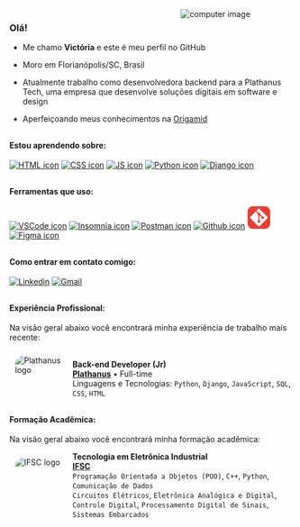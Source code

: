 <img src="https://media.giphy.com/media/scZPhLqaVOM1qG4lT9/giphy.gif" alt="computer image" min-width="400px" max-width="200px" width="200px" align="right">

### Olá!

- Me chamo **Victória** e este é meu perfil no GitHub

- Moro em Florianópolis/SC, Brasil

- Atualmente trabalho como desenvolvedora backend para a Plathanus Tech, uma empresa que desenvolve soluções digitais em software e design

- Aperfeiçoando meus conhecimentos na <a href="https://www.origamid.com/">Origamid</a>


##

#### Estou aprendendo sobre:

[<img height="40px" width="40px" alt="HTML icon" src="https://skillicons.dev/icons?i=html"/>](https://developer.mozilla.org/pt-BR/docs/Web/HTML)
[<img height="40px" width="40px" alt="CSS icon" src="https://skillicons.dev/icons?i=css"/>](https://developer.mozilla.org/pt-BR/docs/Web/CSS)
[<img height="40px" width="40px" alt="JS icon" src="https://skillicons.dev/icons?i=js"/>](https://developer.mozilla.org/pt-BR/docs/Web/JavaScript)
[<img height="40px" width="40px" alt="Python icon" src="https://skillicons.dev/icons?i=python"/>](https://www.python.org/)
[<img height="40px" width="40px" alt="Django icon" src="https://skillicons.dev/icons?i=django"/>](https://www.djangoproject.com/)

##

#### Ferramentas que uso:

[<img height="40px" width="40px" alt="VSCode icon" src="https://skillicons.dev/icons?i=vscode"/>](https://code.visualstudio.com)
[<img height="40px" width="40px" alt="Insomnia icon" src="https://i.postimg.cc/MHch4m7T/insomnia.png"/>](https://insomnia.rest)
[<img height="40px" width="40px" alt="Postman icon" src="https://i.postimg.cc/QNyBTNVk/postman.png"/>](https://www.postman.com)
[<img height="40px" width="40px" alt="Github icon" src="https://skillicons.dev/icons?i=github"/>](https://github.com/)
[<img height="40px" width="40px" alt="Git icon" src="https://raw.githubusercontent.com/tandpfun/skill-icons/main/icons/Git.svg"/>](https://git-scm.com)
[<img height="40px" width="40px" alt="Figma icon" src="https://skillicons.dev/icons?i=figma"/>](https://www.figma.com)

##

#### Como entrar em contato comigo:

[<img alt="Linkedin" src="https://img.shields.io/badge/-linkedin-%230077B5?style=for-the-badge&logo=linkedin&logoColor=white"/>](https://www.linkedin.com/in/vicfabriss/)
[<img alt="Gmail" src="https://img.shields.io/badge/-Gmail-%23333?style=for-the-badge&logo=gmail&logoColor=white"/>](mailto:vicfabriss@gmail.com)

##

#### Experiência Profissional:

Na visão geral abaixo você encontrará minha experiência de trabalho mais recente:

[<img style='border-radius:15px;margin:10px' align="left" height="92px" width="92px" alt="Plathanus logo" src="https://scontent-gru2-2.xx.fbcdn.net/v/t39.30808-6/324745389_560888945918492_8665472453244659335_n.jpg?stp=cp6_dst-jpg&_nc_cat=105&ccb=1-7&_nc_sid=efb6e6&_nc_ohc=ouV5DcOOOCgAX_VT2QS&_nc_ht=scontent-gru2-2.xx&oh=00_AfAVM_wtlyQ1avv9c8yGQrQ4J1llUwaEDq8yeqXipudlFw&oe=656CE972"/>](https://plathanus.com.br/)
\
**Back-end Developer (Jr)** \
[**Plathanus**](https://plathanus.com.br/) • Full-time \
Linguagens e Tecnologias: `Python`, `Django`, `JavaScript`, `SQL`, `CSS`, `HTML`

##

#### Formação Acadêmica:

Na visão geral abaixo você encontrará minha formação acadêmica:

[<img style='border-radius:15px;margin:10px' align="left" height="92px" width="92px" alt="IFSC logo" src="https://play-lh.googleusercontent.com/hUlzc-60QnJYZBCxx81qtVwyYlkKKhuyFlgeZ6Vp1k3R7alp_TqIkbfLiiww_pslYHc"/>](https://www.ifsc.edu.br/web/campus-florianopolis)

**Tecnologia em Eletrônica Industrial** \
[**IFSC**](https://www.ifsc.edu.br/web/campus-florianopolis) \
`Programação Orientada a Objetos (POO)`, `C++`, `Python`, `Comunicação de Dados`
<br/> `Circuitos Elétricos`, `Eletrônica Analógica e Digital`, `Controle Digital`, `Processamento Digital de Sinais`, `Sistemas Embarcados`
